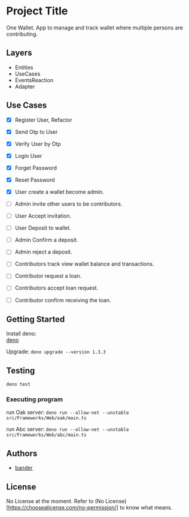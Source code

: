 # Project Title

One Wallet. App to manage and track wallet where multiple persons are contributing.

## Layers

- Entities
- UseCases
- EventsReaction 
- Adapter


## Use Cases  
- [x] Register User, Refactor
- [x] Send Otp to User
- [x] Verify User by Otp
- [x] Login User
- [x] Forget Password
- [x] Reset Password
- [x] User create a wallet become admin.
- [ ] Admin invite other users to be contributors.
- [ ] User Accept invitation.
- [ ] User Deposit to wallet.
- [ ] Admin Confirm a deposit.
- [ ] Admin reject a deposit.
- [ ] Contributors track view wallet balance and transactions.
- [ ] Contributor request a loan.
- [ ] Contributors accept loan request.
- [ ] Contributor confirm receiving the loan.


## Getting Started

Install deno:  
[deno](https://deno.land/)

Upgrade: 
```deno upgrade --version 1.3.3```

## Testing

```deno test```


### Executing program

run Oak server:
```deno run --allow-net --unstable src/Frameworks/Web/oak/main.ts```

run Abc server:
```deno run --allow-net --unstable src/Frameworks/Web/abc/main.ts```

## Authors

*  [bander](bannadr1@hotmail.com)

## License

No License at the moment. Refer to (No License)[https://choosealicense.com/no-permission/] to know what means.
